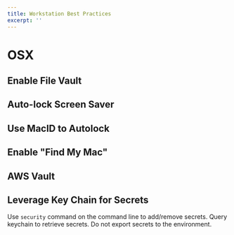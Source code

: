 ```yaml
---
title: Workstation Best Practices
excerpt: ''
---
```


# OSX

## Enable File Vault

## Auto-lock Screen Saver

## Use MacID to Autolock

## Enable "Find My Mac"

## AWS Vault

## Leverage Key Chain for Secrets

Use `security` command on the command line to add/remove secrets. Query keychain to retrieve secrets. Do not export secrets to the environment.
